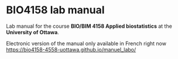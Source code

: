 # BIO4158 lab manual

Lab manual for the course **BIO/BIM 4158 Applied biostatistics** at the **University of Ottawa**.

Electronic version of the manual only available in French right now
https://bio4158-4558-uottawa.github.io/manuel_labo/